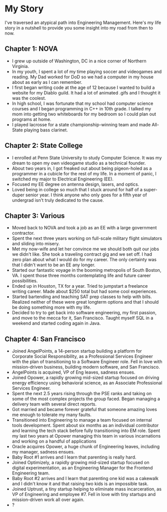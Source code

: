 # My Story

I've traversed an atypical path into Engineering Management. Here's my life story in a nutshell to provide you some insight into my road from then to now.

## Chapter 1: NOVA

- I grew up outside of Washington, DC in a nice corner of Northern Virginia.
- In my youth, I spent a lot of my time playing soccer and videogames and reading. My Dad worked for DoD so we had a computer in my house about as early as I can remember.
- I first began writing code at the age of 12 because I wanted to build a website for my Diablo guild. It had a lot of animated .gifs and I thought it was the coolest.
- In high school, I was fortunate that my school had computer science courses and I began programming in C++ in 10th grade. I talked my mom into getting two whiteboards for my bedroom so I could plan out programs at home.
- I played lacrosse for a state championship-winning team and made All-State playing bass clarinet.

## Chapter 2: State College

- I enrolled at Penn State University to study Computer Science. It was my dream to open my own videogame studio as a technical founder.
- About two years in, I got freaked out about being pigeon-holed as a programmer in a cubicle for the rest of my life. In a moment of panic, I switched my major to Electrical Engineering (EE).
- Focused my EE degree on antenna design, lasers, and optics.
- Loved being in college so much that I stuck around for half of a super-duper senior year. I think anyone who only goes for a fifth year of undergrad isn't truly dedicated to the cause.

## Chapter 3: Various

- Moved back to NOVA and took a job as an EE with a large government contractor.
- Spent the next three years working on full-scale military flight simulators and sliding into misery.
- Met my now-wife and let her convince me we should both quit our jobs we didn't like. She took a traveling contract gig and we set off. I had zero plan about what I would do for my career. The only certainty was that I didn't want to be an EE any longer.
- Started our fantastic voyage in the booming metropolis of South Boston, VA. I spent those three months contemplating life and future career possibilities.
- Ended up in Houston, TX for a year. Tried to jumpstart a freelance writing career. Made about $250 total but had some cool experiences.
- Started bartending and teaching SAT prep classes to help with bills. Realized neither of these were great longterm options and that I should be doing something more with my life.
- Decided to try to get back into software engineering, my first passion, and move to the mecca for it, San Francisco. Taught myself SQL in a weekend and started coding again in Java.

## Chapter 4: San Francisco

- Joined AngelPoints, a 14-person startup building a platform for Corporate Social Responsibility, as a Professional Services Engineer with the plan of transitioning to a Software Engineer role. Fell in love with mission-driven business, building modern software, and San Francisco.
- AngelPoints is acquired, VP of Eng leaves, sadness ensues.
- Joined Opower, a rapidly growing mid-sized startup focused on driving energy efficiency using behavioral science, as an Associate Professional Services Engineer.
- Spent the next 2.5 years rising through the PSE ranks and taking on some of the most complex projects the group faced. Began managing a delivery team with several direct reports.
- Got married and became forever grateful that someone amazing loves me enough to tolerate my many faults.
- Transitioned into Engineering to manage a team focused on internal tools development. Spent about six months as an individual contributor and learning the tech stack before fully transitioning into EM role. Spent my last two years at Opower managing this team in various incarnations and working on a handful of applications
- Oracle acquires Opower, a huge chunk of Engineering leaves, including my manager, sadness ensues.
- Baby Root #1 arrives and I learn that parenting is really hard.
- Joined Optimizely, a rapidly growing mid-sized startup focused on digital experimentation, as an Engineering Manager for the Frontend Engineering team.
- Baby Root #2 arrives and I learn that parenting one kid was a cakewalk and I didn't know it and that raising two kids is an impossible task.
- Joined Uptrust, a tiny startup helping to eliminate mass incarceration, as VP of Engineering and employee #7. Fell in love with tiny startups and mission-driven work all over again.
- ?
